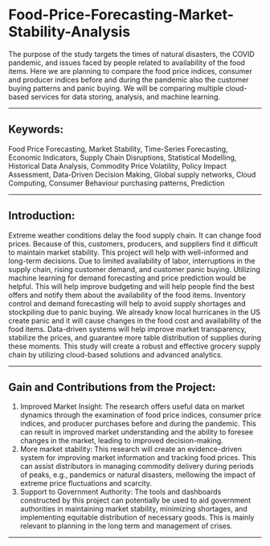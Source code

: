 # Food-Price-Forecasting-Market-Stability-Analysis

The purpose of the study targets the times of natural disasters, the COVID pandemic, and issues faced by people related to availability of the food items. Here we are planning to compare the food price indices, consumer and producer indices before and during the pandemic also the customer buying patterns and panic buying. We will be comparing multiple cloud-based services for data storing, analysis, and machine learning.

--- 

## Keywords: 
Food Price Forecasting, Market Stability, Time-Series Forecasting, Economic Indicators, Supply Chain Disruptions, Statistical Modelling, Historical Data Analysis, Commodity Price Volatility, Policy Impact Assessment, Data-Driven Decision Making, Global supply networks, Cloud Computing, Consumer Behaviour purchasing patterns, Prediction

---

## Introduction: 
Extreme weather conditions delay the food supply chain. It can change food prices. Because of this, customers, producers, and suppliers find it difficult to maintain market stability. This project will help with well-informed and long-term decisions.
Due to limited availability of labor, interruptions in the supply chain, rising customer demand, and customer panic buying. Utilizing machine learning for demand forecasting and price prediction would be helpful. This will help improve budgeting and will help people find the best offers and notify them about the availability of the food items. Inventory control and demand forecasting will help to avoid supply shortages and stockpiling due to panic buying.
We already know local hurricanes in the US create panic and it will cause changes in the food cost and availability of the food items.
Data-driven systems will help improve market transparency, stabilize the prices, and guarantee more table distribution of supplies during these moments. This study will create a robust and effective grocery supply chain by utilizing cloud-based solutions and advanced analytics.

---

## Gain and Contributions from the Project:
1. Improved Market Insight: The research offers useful data on market dynamics through the examination of food price indices, consumer price indices, and producer purchases before and during the pandemic. This can result in improved market understanding and the ability to foresee changes in the market, leading to improved decision-making.
2. More market stability: This research will create an evidence-driven system for improving market information and tracking food prices. This can assist distributors in managing commodity delivery during periods of peaks, e.g., pandemics or natural disasters, mellowing the impact of extreme price fluctuations and scarcity.
3. Support to Government Authority: The tools and dashboards constructed by this project can potentially be used to aid government authorities in maintaining market stability, minimizing shortages, and implementing equitable distribution of necessary goods. This is mainly relevant to planning in the long term and management of crises.

--- 

